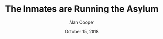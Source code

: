 ---
date: October 15, 2018
title: The Inmates are Running the Asylum
author: Alan Cooper
image: /static/img/books/inmates.png
link: https://www.amazon.com/Inmates-Are-Running-Asylum-Products/dp/0672326140
description: The Inmates Are Running the Asylum argues that the business executives who make the decisions to develop these products are not the ones in control of the technology used to create them.
---